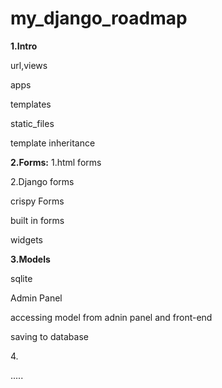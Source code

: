 # my_django_roadmap
<p><b>1.Intro</b></p>
<p>    url,views</p>
<p>    apps</p>
<p>    templates</p>
<p>    static_files</p>
<p>    template inheritance</p>
<p><b>2.Forms:</b>  1.html forms</p>
<p>          2.Django forms</p>
<p>     crispy Forms</p>
<p>     built in forms</p>
<p>     widgets</p>
<p><b>3.Models</b></p>
<p>    sqlite</p>
<p>    Admin Panel</p>
<p>    accessing model from adnin panel and front-end</p>
<p>    saving to database</p>
<p>4.



.....
